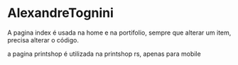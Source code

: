 # AlexandreTognini

A pagina index é usada na home e na portifolio, sempre que alterar um item, precisa alterar o código.


a pagina printshop é utilizada na printshop rs, apenas para mobile

